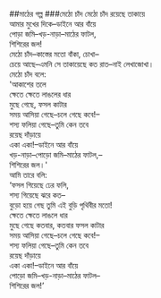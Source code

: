 ##মাঠের গল্প
###মেঠো চাঁদ
মেঠো চাঁদ রয়েছে তাকায়ে   
আমার মুখের দিকে–ডাইনে আর বাঁয়ে  
পোড়া জমি–খড়-নাড়া–মাঠের ফাটল,  
শিশিরের জল!  
মেঠো চাঁদ–কাস্তের মতো বাঁকা, চোখা–   
চেয়ে আছে–এমনি সে তাকায়েছে কত রাত–নাই লেখাজোখা।  
মেঠো চাঁদ বলে:  
'আকাশের তলে  
ক্ষেতে ক্ষেতে লাঙলের ধার  
মুছে গেছে, ফসল কাটার  
সময় আসিয়া গেছে–চলে গেছে কবে!–   
শস্য ফলিয়া গেছে–তুমি কেন তবে  
রয়েছ দাঁড়ায়ে  
একা একা!–ডাইনে আর বাঁয়ে  
খড়-নাড়া–পোড়ো জমি–মাঠের ফাটল,–   
শিশিরের জল।'  
আমি তারে বলি:  
‘ফসল গিয়েছে ঢের ফলি,  
শস্য গিয়েছে ঝরে কত–   
বুড়ো হয়ে গেছ তুমি এই বুড়ি পৃথিবীর মতো!  
ক্ষেতে ক্ষেতে লাঙলে ধার  
মুছে গেছে কতবার, কতবার ফসল কাটার  
সময় আসিয়া গেছে–চলে গেছে কবে!–   
শস্য ফলিয়া গেছে–তুমি কেন তবে   
রয়েছ দাঁড়ায়ে   
একা একা!–ডাইনে আর বাঁয়ে   
পোড়ো জমি–খড়-নাড়া–মাঠের ফাটল–  
শিশিরের জল!’  

